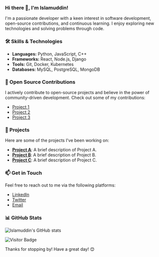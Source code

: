 ### Hi there 👋, I'm Islamuddin!

<!-- Introduction -->
I'm a passionate developer with a keen interest in software development, open-source contributions, and continuous learning. I enjoy exploring new technologies and solving problems through code.

<!-- Skills and Technologies -->
### 🛠️ Skills & Technologies
- **Languages:** Python, JavaScript, C++
- **Frameworks:** React, Node.js, Django
- **Tools:** Git, Docker, Kubernetes
- **Databases:** MySQL, PostgreSQL, MongoDB

<!-- Open Source Contributions -->
### 🌟 Open Source Contributions
I actively contribute to open-source projects and believe in the power of community-driven development. Check out some of my contributions:

- [Project 1](https://github.com/username/project1)
- [Project 2](https://github.com/username/project2)
- [Project 3](https://github.com/username/project3)

<!-- Projects -->
### 🚀 Projects
Here are some of the projects I've been working on:

- **[Project A](https://github.com/username/projectA)**: A brief description of Project A.
- **[Project B](https://github.com/username/projectB)**: A brief description of Project B.
- **[Project C](https://github.com/username/projectC)**: A brief description of Project C.

<!-- Get in Touch -->
### 📫 Get in Touch
Feel free to reach out to me via the following platforms:

- [LinkedIn](https://www.linkedin.com/in/islamuddin)
- [Twitter](https://twitter.com/islamuddin)
- [Email](mailto:islamuddin@example.com)

<!-- GitHub Stats -->
### 📊 GitHub Stats
![Islamuddin's GitHub stats](https://github-readme-stats.vercel.app/api?username=islamuddin&show_icons=true&theme=radical)

<!-- Visitor Badge -->
![Visitor Badge](https://visitor-badge.laobi.icu/badge?page_id=islamuddin.islamuddin)

Thanks for stopping by! Have a great day! 😊

